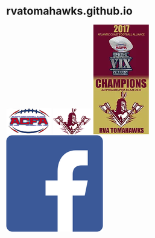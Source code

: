 # rvatomahawks.github.io
![acfa logo](/logos/acfa%20logo.png)
![tomahawks logo](/logos/tomahawks.png)
![tomahawks banner](/logos/banner.png)
![facebook](/logos/facebook.png)
